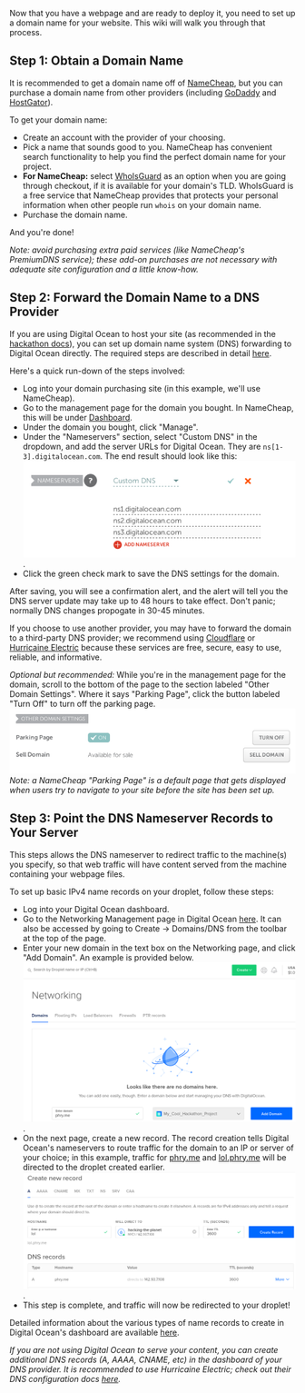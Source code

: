 Now that you have a webpage and are ready to deploy it, you need to 
set up a domain name for your website. This wiki will walk you through 
that process.

## Step 1: Obtain a Domain Name

It is recommended to get a domain name off of [NameCheap](https://www.namecheap.com), 
but you can purchase a domain name from other providers (including 
[GoDaddy](https://www.godaddy.com/) and [HostGator](https://www.hostgator.com/domains)).

To get your domain name:
- Create an account with the provider of your choosing.
- Pick a name that sounds good to you. NameCheap has convenient search 
  functionality to help you find the perfect domain name for your 
  project.
- **For NameCheap:** select [WhoIsGuard](https://www.namecheap.com/support/knowledgebase/article.aspx/278/37/what-is-whoisguard) 
as an option when you are going through checkout, if it is available 
for your domain's TLD. WhoIsGuard is a free service that NameCheap 
provides that protects your personal information 
when other people run `whois` on your domain name.
- Purchase the domain name.

And you're done!

_Note: avoid purchasing extra paid services (like NameCheap's PremiumDNS 
service); these add-on purchases are not necessary with adequate site 
configuration and a little know-how._

## Step 2: Forward the Domain Name to a DNS Provider

If you are using Digital Ocean to host your site (as recommended in 
the [hackathon docs](Server-Creation)), you can set up domain name 
system (DNS) forwarding to Digital Ocean directly. The required steps 
are described in detail [here](https://www.digitalocean.com/community/tutorials/how-to-point-to-digitalocean-nameservers-from-common-domain-registrars).

Here's a quick run-down of the steps involved:
- Log into your domain purchasing site (in this example, we'll use 
  NameCheap).
- Go to the management page for the domain you bought. In NameCheap, 
  this will be under [Dashboard](https://ap.www.namecheap.com/dashboard).
- Under the domain you bought, click "Manage".
- Under the "Nameservers" section, select "Custom DNS" in the dropdown, 
  and add the server URLs for Digital Ocean. They are 
  `ns[1-3].digitalocean.com`. The end result should look like this:
  ![NameCheap DNS forwarding](uploads/namecheap_dns.png).
- Click the green check mark to save the DNS settings for the domain.

After saving, you will see a confirmation alert, and the alert will 
tell you the DNS server update may take up to 48 hours to take effect. 
Don't panic; normally DNS changes propogate in 30-45 minutes.

If you choose to use another provider, you may have to forward the 
domain to a third-party DNS provider; we recommend using 
[Cloudflare](https://www.cloudflare.com/dns/) or 
[Hurricaine Electric](https://dns.he.net/) because these services 
are free, secure, easy to use, reliable, and informative.

_Optional but recommended:_ While you're in the management page 
for the domain, scroll to the bottom of the page to the section 
labeled "Other Domain Settings". Where it says "Parking Page", 
click the button labeled "Turn Off" to turn off the parking page. 
![Parking Page Button](./images/parking_page.png)
_Note: a NameCheap "Parking Page" is a default page that gets 
displayed when users try to navigate to your site before the site 
has been set up._

## Step 3: Point the DNS Nameserver Records to Your Server

This steps allows the DNS nameserver to redirect traffic to the 
machine(s) you specify, so that web traffic will have content served 
from the machine containing your webpage files.

To set up basic IPv4 name records on your droplet, follow these steps:
- Log into your Digital Ocean dashboard.
- Go to the Networking Management page in Digital Ocean 
  [here](https://cloud.digitalocean.com/networking/domains?fleetUuid=null&i=a309dd).
  It can also be accessed by going to Create -> Domains/DNS from the 
  toolbar at the top of the page.
- Enter your new domain in the text box on the Networking page, and 
  click "Add Domain". An example is provided below.
  ![Add Domain in Dashboard](uploads/add_new_domain.png).
- On the next page, create a new record. The record creation tells 
  Digital Ocean's nameservers to route traffic for the domain to an 
  IP or server of your choice; in this example, traffic for 
  [phry.me](http://phry.me) and [lol.phry.me](http://lol.phry.me) 
  will be directed to the droplet created earlier.
  ![DNS records](uploads/records_examples.png).
- This step is complete, and traffic will now be redirected to your 
  droplet!

Detailed information about the various types of name records to 
create in Digital Ocean's dashboard are available 
[here](https://www.digitalocean.com/docs/networking/dns/how-to/manage-records/).

_If you are not using Digital Ocean to serve your content, you can 
create additional DNS records (A, AAAA, CNAME, etc) in the dashboard 
of your DNS provider. It is recommended to use Hurricaine Electric; 
check out their DNS configuration docs [here](https://dns.he.net/docs.html)._
